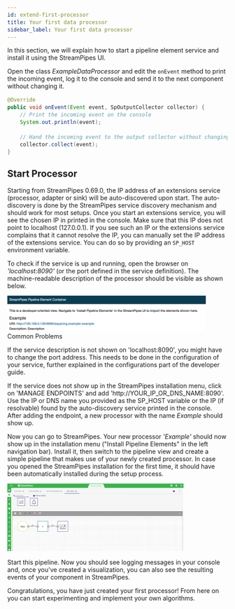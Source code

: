 ```yaml
---
id: extend-first-processor
title: Your first data processor
sidebar_label: Your first data processor
---
```


In this section, we will explain how to start a pipeline element service and install it using the StreamPipes UI.

Open the class *ExampleDataProcessor* and edit the ``onEvent`` method to print the incoming event, log it to the console and send it to the next component without changing it.

```java
@Override
public void onEvent(Event event, SpOutputCollector collector) {
    // Print the incoming event on the console
    System.out.println(event);

    // Hand the incoming event to the output collector without changing it.
    collector.collect(event);
}
```

## Start Processor
Starting from StreamPipes 0.69.0, the IP address of an extensions service (processor, adapter or sink) will be auto-discovered upon start.
The auto-discovery is done by the StreamPipes service discovery mechanism and should work for most setups.
Once you start an extensions service, you will see the chosen IP in printed in the console. Make sure that this IP does not point to localhost (127.0.0.1).
If you see such an IP or the extensions service complains that it cannot resolve the IP, you can manually set the IP address of the extensions service. You can do so by providing an <code>SP_HOST</code> environment variable.


To check if the service is up and running, open the browser on *'localhost:8090'* (or the port defined in the service definition). The machine-readable description of the processor should be visible as shown below.

<img src="/img/archetype/endpoint.png" width="90%" alt="Project Structure"/>


<div class="admonition error">
<div class="admonition-title">Common Problems</div>
<p>
If the service description is not shown on 'localhost:8090', you might have to change the port address.
This needs to be done in the configuration of your service, further explained in the configurations part of the developer guide.

If the service does not show up in the StreamPipes installation menu, click on 'MANAGE ENDPOINTS' and add 'http://<span></span>YOUR_IP_OR_DNS_NAME:8090'.
Use the IP or DNS name you provided as the SP_HOST variable or the IP (if resolvable) found by the auto-discovery service printed in the console.
After adding the endpoint, a new processor with the name *Example* should show up.
</p>
</div>

Now you can go to StreamPipes.
Your new processor *'Example'* should now show up in the installation menu ("Install Pipeline Elements" in the left navigation bar).
Install it, then switch to the pipeline view and create a simple pipeline that makes use of your newly created processor.
In case you opened the StreamPipes installation for the first time, it should have been automatically installed during the setup process.

<img src="/img/archetype/example_pipeline.png" width="80%" alt="Project Structure"/>

Start this pipeline.
Now you should see logging messages in your console and, once you've created a visualization, you can also see the resulting events of your component in StreamPipes.

Congratulations, you have just created your first processor!
From here on you can start experimenting and implement your own algorithms.
